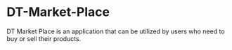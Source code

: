 # DT-Market-Place
DT Market Place is an application that can be utilized by users who need to buy or sell their products. 
